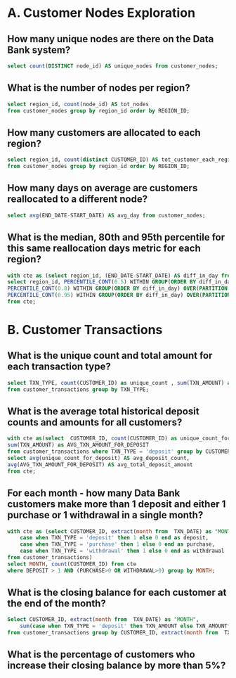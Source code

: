 <h1>A. Customer Nodes Exploration</h1>

## How many unique nodes are there on the Data Bank system?
```sql
select count(DISTINCT node_id) AS unique_nodes from customer_nodes;
```
## What is the number of nodes per region?
```sql
select region_id, count(node_id) AS tot_nodes
from customer_nodes group by region_id order by REGION_ID;
```
## How many customers are allocated to each region?
```sql
select region_id, count(distinct CUSTOMER_ID) AS tot_customer_each_region
from customer_nodes group by region_id order by REGION_ID;
```
## How many days on average are customers reallocated to a different node?
```sql
select avg(END_DATE-START_DATE) AS avg_day from customer_nodes;
```
## What is the median, 80th and 95th percentile for this same reallocation days metric for each region?
```sql
with cte as (select region_id, (END_DATE-START_DATE) AS diff_in_day from customer_nodes)
select region_id, PERCENTILE_CONT(0.5) WITHIN GROUP(ORDER BY diff_in_day) OVER(PARTITION BY region_id) AS median,
PERCENTILE_CONT(0.8) WITHIN GROUP(ORDER BY diff_in_day) OVER(PARTITION BY region_id) AS "80th_percentile",
PERCENTILE_CONT(0.95) WITHIN GROUP(ORDER BY diff_in_day) OVER(PARTITION BY region_id) AS "95th_percentile"
from cte;
```
<h1>B. Customer Transactions</h1>

## What is the unique count and total amount for each transaction type?
```sql
select TXN_TYPE, count(CUSTOMER_ID) as unique_count , sum(TXN_AMOUNT) as TOT_TXN_AMOUNT
from customer_transactions group by TXN_TYPE;
```
## What is the average total historical deposit counts and amounts for all customers?
```sql
with cte as(select  CUSTOMER_ID, count(CUSTOMER_ID) as unique_count_for_deposit,
sum(TXN_AMOUNT) as AVG_TXN_AMOUNT_FOR_DEPOSIT
from customer_transactions where TXN_TYPE = 'deposit' group by CUSTOMER_ID)
select avg(unique_count_for_deposit) AS avg_deposit_count,
avg(AVG_TXN_AMOUNT_FOR_DEPOSIT) AS avg_total_deposit_amount
from cte;
```
## For each month - how many Data Bank customers make more than 1 deposit and either 1 purchase or 1 withdrawal in a single month?
```sql
with cte as (select CUSTOMER_ID, extract(month from  TXN_DATE) as "MONTH",
    case when TXN_TYPE = 'deposit' then 1 else 0 end as deposit,
    case when TXN_TYPE = 'purchase' then 1 else 0 end as purchase,
    case when TXN_TYPE = 'withdrawal' then 1 else 0 end as withdrawal
from customer_transactions)
select MONTH, count(CUSTOMER_ID) from cte
where DEPOSIT > 1 AND (PURCHASE>0 OR WITHDRAWAL>0) group by MONTH;

```
## What is the closing balance for each customer at the end of the month?
```sql
Select CUSTOMER_ID, extract(month from  TXN_DATE) as "MONTH",
    sum(case when TXN_TYPE = 'deposit' then TXN_AMOUNT else TXN_AMOUNT*-1 end)  as tot_amount
from customer_transactions group by CUSTOMER_ID, extract(month from  TXN_DATE);
```
## What is the percentage of customers who increase their closing balance by more than 5%?
```sql

```
